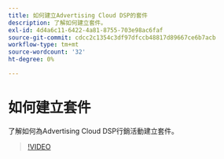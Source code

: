 ```yaml
---
title: 如何建立Advertising Cloud DSP的套件
description: 了解如何建立套件。
exl-id: 4d4a6c11-6422-4a81-8755-703e98ac6faf
source-git-commit: cdcc2c1354c3df97dfccb48817d89667ce6b7acb
workflow-type: tm+mt
source-wordcount: '32'
ht-degree: 0%

---
```


# 如何建立套件

了解如何為Advertising Cloud DSP行銷活動建立套件。

>[!VIDEO](https://video.tv.adobe.com/v/339257)
